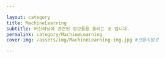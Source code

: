 ```yaml
---

layout: category
title: MachineLearning
subtitle: 머신러닝에 관련된 정보들을 올리는 곳 입니다.
permalink: category/MachineLearning
cover-img: /assets/img/MachineLearning-img.jpg #건들지말것

---
```

